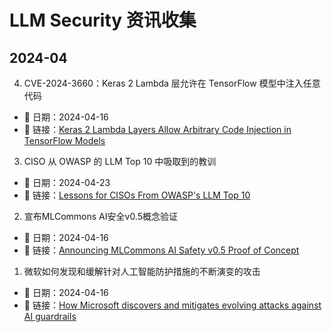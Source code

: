 # LLM Security 资讯收集

## 2024-04

4. 	CVE-2024-3660：Keras 2 Lambda 层允许在 TensorFlow 模型中注入任意代码

- 📅 日期：2024-04-16
- 🔗 链接：[Keras 2 Lambda Layers Allow Arbitrary Code Injection in TensorFlow Models](https://kb.cert.org/vuls/id/253266)

3. CISO 从 OWASP 的 LLM Top 10 中吸取到的教训

- 📅 日期：2024-04-23
- 🔗 链接：[Lessons for CISOs From OWASP's LLM Top 10](https://www.darkreading.com/vulnerabilities-threats/top-lessons-cisos-owasp-llm-top-10)

2. 宣布MLCommons AI安全v0.5概念验证

- 📅 日期：2024-04-16
- 🔗 链接：[Announcing MLCommons AI Safety v0.5 Proof of Concept](https://mlcommons.org/2024/04/mlc-aisafety-v0-5-poc/)

1. 微软如何发现和缓解针对人工智能防护措施的不断演变的攻击

- 📅 日期：2024-04-16
- 🔗 链接：[How Microsoft discovers and mitigates evolving attacks against AI guardrails](https://www.microsoft.com/en-us/security/blog/2024/04/11/how-microsoft-discovers-and-mitigates-evolving-attacks-against-ai-guardrails/)
